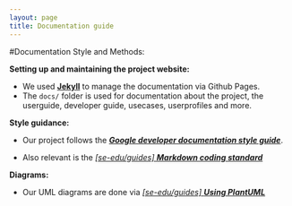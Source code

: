 ```yaml
---
layout: page
title: Documentation guide
---
```

#Documentation Style and Methods:

**Setting up and maintaining the project website:**

* We used [**Jekyll**](https://jekyllrb.com/) to manage the documentation via Github Pages.
* The `docs/` folder is used for documentation about the project, the userguide, developer guide, usecases, userprofiles and more.

**Style guidance:**

* Our project follows the [**_Google developer documentation style guide_**](https://developers.google.com/style).

* Also relevant is the [_[se-edu/guides] **Markdown coding standard**_](https://se-education.org/guides/conventions/markdown.html)

**Diagrams:**

* Our UML diagrams are done via [_[se-edu/guides] **Using PlantUML**_](https://se-education.org/guides/tutorials/plantUml.html)
